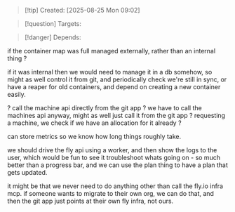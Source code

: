 
>[!tip] Created: [2025-08-25 Mon 09:02]

>[!question] Targets: 

>[!danger] Depends: 

if the container map was full managed externally, rather than an internal thing ?

if it was internal then we would need to manage it in a db somehow, so might as well control it from git, and periodically check we're still in sync, or have a reaper for old containers, and depend on creating a new container easily.

? call the machine api directly from the git app ?
we have to call the machines api anyway, might as well just call it from the git app ?
requesting a machine, we check if we have an allocation for it already ?

can store metrics so we know how long things roughly take.

we should drive the fly api using a worker, and then show the logs to the user, which would be fun to see it troubleshoot whats going on - so much better than a progress bar, and we can use the plan thing to have a plan that gets updated.

it might be that we never need to do anything other than call the fly.io infra mcp.
if someone wants to migrate to their own org, we can do that, and then the git app just points at their own fly infra, not ours.